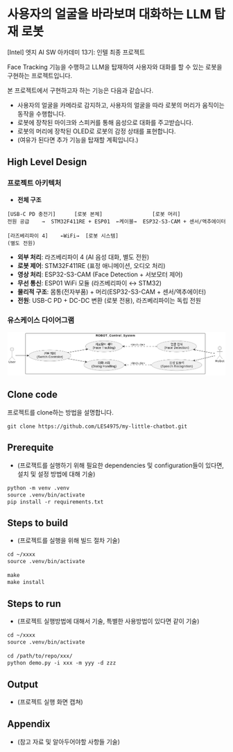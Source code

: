 # 사용자의 얼굴을 바라보며 대화하는 LLM 탑재 로봇

[Intel] 엣지 AI SW 아카데미 13기: 인텔 최종 프로젝트

Face Tracking 기능을 수행하고 LLM을 탑재하여 사용자와 대화를 할 수 있는 로봇을 구현하는 프로젝트입니다.

본 프로젝트에서 구현하고자 하는 기능은 다음과 같습니다.
* 사용자의 얼굴을 카메라로 감지하고, 사용자의 얼굴을 따라 로봇의 머리가 움직이는 동작을 수행합니다.
* 로봇에 장착된 마이크와 스피커를 통해 음성으로 대화를 주고받습니다.
* 로봇의 머리에 장착된 OLED로 로봇의 감정 상태를 표현합니다.
* (여유가 된다면 추가 기능을 탑재할 계획입니다.)

## High Level Design
### 프로젝트 아키텍처
- **전체 구조**
```
[USB-C PD 충전기]      [로봇 본체]                [로봇 머리]
전원 공급    →  STM32F411RE + ESP01  ←케이블→  ESP32-S3-CAM + 센서/액추에이터
                      
[라즈베리파이 4]    ←WiFi→  [로봇 시스템]
(별도 전원)
```
- **외부 처리**: 라즈베리파이 4 (AI 음성 대화, 별도 전원)
- **로봇 제어**: STM32F411RE (표정 애니메이션, 오디오 처리)
- **영상 처리**: ESP32-S3-CAM (Face Detection + 서보모터 제어)
- **무선 통신**: ESP01 WiFi 모듈 (라즈베리파이 ↔ STM32)
- **물리적 구조**: 몸통(전자부품) + 머리(ESP32-S3-CAM + 센서/액추에이터)
- **전원**: USB-C PD + DC-DC 변환 (로봇 전용), 라즈베리파이는 독립 전원

### 유스케이스 다이어그램
![diagram](./usecase_diagram.png)
## Clone code

프로젝트를 clone하는 방법을 설명합니다.

```shell
git clone https://github.com/LES4975/my-little-chatbot.git
```

## Prerequite

* (프로잭트를 실행하기 위해 필요한 dependencies 및 configuration들이 있다면, 설치 및 설정 방법에 대해 기술)

```shell
python -m venv .venv
source .venv/bin/activate
pip install -r requirements.txt
```

## Steps to build

* (프로젝트를 실행을 위해 빌드 절차 기술)

```shell
cd ~/xxxx
source .venv/bin/activate

make
make install
```

## Steps to run

* (프로젝트 실행방법에 대해서 기술, 특별한 사용방법이 있다면 같이 기술)

```shell
cd ~/xxxx
source .venv/bin/activate

cd /path/to/repo/xxx/
python demo.py -i xxx -m yyy -d zzz
```

## Output

* (프로젝트 실행 화면 캡쳐)


## Appendix

* (참고 자료 및 알아두어야할 사항들 기술)

